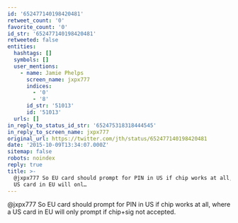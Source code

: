 ```yaml
---
id: '652477140198420481'
retweet_count: '0'
favorite_count: '0'
id_str: '652477140198420481'
retweeted: false
entities:
  hashtags: []
  symbols: []
  user_mentions:
    - name: Jamie Phelps
      screen_name: jxpx777
      indices:
        - '0'
        - '8'
      id_str: '51013'
      id: '51013'
  urls: []
in_reply_to_status_id_str: '652475318318444545'
in_reply_to_screen_name: jxpx777
original_url: https://twitter.com/jth/status/652477140198420481
date: '2015-10-09T13:34:07.000Z'
sitemap: false
robots: noindex
reply: true
title: >-
  @jxpx777 So EU card should prompt for PIN in US if chip works at all, where a
  US card in EU will onl…
---
```


@jxpx777 So EU card should prompt for PIN in US if chip works at all, where a US card in EU will only prompt if chip+sig not accepted.